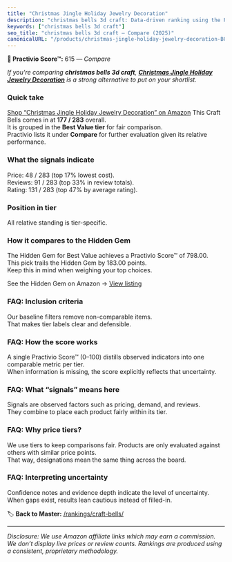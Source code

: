 ```yaml
---
title: "Christmas Jingle Holiday Jewelry Decoration"
description: "christmas bells 3d craft: Data-driven ranking using the Practivio Score™. Positioned by quality, value, demand, findability, momentum."
keywords: ["christmas bells 3d craft"]
seo_title: "christmas bells 3d craft — Compare (2025)"
canonicalURL: "/products/christmas-jingle-holiday-jewelry-decoration-B0825C5C3X/"
---
```


**🛒 Practivio Score™:** 615 — _Compare_


*If you're comparing **christmas bells 3d craft**, **[Christmas Jingle Holiday Jewelry Decoration](https://www.amazon.com/dp/B0825C5C3X?tag=practivio-20)** is a strong alternative to put on your shortlist.*
### Quick take
[Shop “Christmas Jingle Holiday Jewelry Decoration” on Amazon](https://www.amazon.com/dp/B0825C5C3X?tag=practivio-20)
This Craft Bells comes in at **177 / 283** overall.  
It is grouped in the **Best Value tier** for fair comparison.  
Practivio lists it under **Compare** for further evaluation given its relative performance.

### What the signals indicate
Price: 48 / 283 (top 17% lowest cost).  
Reviews: 91 / 283 (top 33% in review totals).  
Rating: 131 / 283 (top 47% by average rating).  

### Position in tier
All relative standing is tier-specific.

### How it compares to the Hidden Gem
The Hidden Gem for Best Value achieves a Practivio Score™ of 798.00.  
This pick trails the Hidden Gem by 183.00 points.  
Keep this in mind when weighing your top choices.  

See the Hidden Gem on Amazon → [View listing](https://www.amazon.com/dp/B01MDVMFC6?tag=practivio-20)

### FAQ: Inclusion criteria
Our baseline filters remove non-comparable items.  
That makes tier labels clear and defensible.

### FAQ: How the score works
A single Practivio Score™ (0–100) distills observed indicators into one comparable metric per tier.  
When information is missing, the score explicitly reflects that uncertainty.

### FAQ: What “signals” means here
Signals are observed factors such as pricing, demand, and reviews.  
They combine to place each product fairly within its tier.

### FAQ: Why price tiers?
We use tiers to keep comparisons fair. Products are only evaluated against others with similar price points.  
That way, designations mean the same thing across the board.

### FAQ: Interpreting uncertainty
Confidence notes and evidence depth indicate the level of uncertainty.  
When gaps exist, results lean cautious instead of filled-in.

<!-- Missing template for Compare/CompareWithinPriceClass -->


🏷️ **Back to Master:** [/rankings/craft-bells/](/rankings/craft-bells/)

---
_Disclosure: We use Amazon affiliate links which may earn a commission. We don’t display live prices or review counts. Rankings are produced using a consistent, proprietary methodology._
